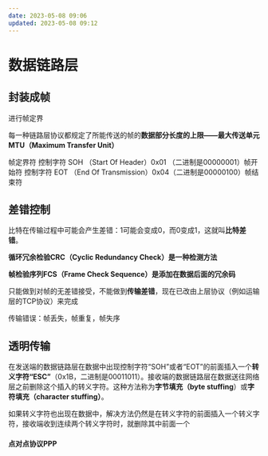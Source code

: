 ```yaml
---
date: 2023-05-08 09:06
updated: 2023-05-08 09:12
---
```

# 数据链路层
## 封装成帧
进行帧定界

每一种链路层协议都规定了所能传送的帧的**数据部分长度的上限——最大传送单元MTU（Maximum Transfer Unit）**

帧定界符
控制字符 SOH （Start Of Header）0x01 （二进制是00000001）帧开始符
控制字符 EOT （End Of Transmission）0x04（二进制是00000100）帧结束符

## 差错控制
比特在传输过程中可能会产生差错：1可能会变成0，而0变成1，这就叫**比特差错**。

**循环冗余检验CRC（Cyclic Redundancy Check）**是一种**检测方法**

**帧检验序列FCS（Frame Check Sequence）**是添加在数据后面的**冗余码**

只能做到对帧的无差错接受，不能做到**传输差错**，现在已改由上层协议（例如运输层的TCP协议）来完成

传输错误：帧丢失，帧重复，帧失序

## 透明传输
在发送端的数据链路层在数据中出现控制字符“SOH”或者“EOT”的前面插入一个**转义字符“ESC”**（0x1B，二进制是00011011）。接收端的数据链路层在数据送往网络层之前删除这个插入的转义字符。这种方法称为**字节填充（byte stuffing**）或**字符填充（character stuffing）**。

如果转义字符也出现在数据中，解决方法仍然是在转义字符的前面插入一个转义字符，接收端收到连续两个转义字符时，就删除其中前面一个

#### 点对点协议PPP

